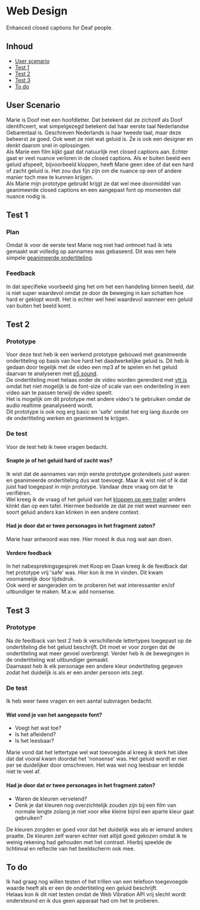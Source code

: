 # Web Design
Enhanced closed captions for Deaf people.

## Inhoud
* [User scenario](#user-scenario)
* [Test 1](#test-1)
* [Test 2](#test-2)
* [Test 3](#test-3)
* [To do](#to-do)

## User Scenario
Marie is Doof met een hoofdletter. Dat betekent dat ze zichzelf als Doof identificeert, wat simpelgezegd betekent dat haar eerste taal Nederlandse Gebarentaal is. Geschreven Nederlands is haar tweede taal, maar deze beheerst ze goed. Ook weet ze niet wat geluid is. Ze is ook een designer en denkt daarom snel in oplossingen.  
Als Marie een film kijkt gaat dat natuurlijk met closed captions aan. Echter gaat er veel nuance verloren in de closed captions. Als er buiten beeld een geluid afspeelt, bijvoorbeeld kloppen, heeft Marie geen idee of dat een hard of zacht geluid is. Het zou dus fijn zijn om die nuance op een of andere manier toch mee te kunnen krijgen.  
Als Marie mijn prototype gebruikt krijgt ze dat wel mee doormiddel van geanimeerde closed captions en een aangepast font op momenten dat nuance nodig is.

## Test 1
### Plan
Omdat ik voor de eerste test Marie nog niet had ontmoet had ik iets gemaakt wat volledig op aannames was gebaseerd. Dit was een hele simpele [geanimeerde ondertiteling](closed_caption_knocking.mp4).  

### Feedback
In dat specifieke voorbeeld ging het om het een handeling binnen beeld, dat is niet super waardevol omdat ze door de beweging in kan schatten hoe hard er geklopt wordt. Het is echter wel heel waardevol wanneer een geluid van buiten het beeld komt.

## Test 2
### Prototype
Voor deze test heb ik een werkend prototype gebouwd met geanimeerde ondertiteling op basis van hoe hard het daadwerkelijke geluid is. Dit heb ik gedaan door tegelijk met de video een mp3 af te spelen en het geluid daarvan te analyseren met [p5 sound](https://p5js.org/reference/#/libraries/p5.sound).  
De ondertiteling moet helaas onder de video worden gerenderd met [vtt.js](https://github.com/mozilla/vtt.js) omdat het niet mogelijk is de font-size of scale van een onderiteling in een video aan te passen terwijl de video speelt.  
Het is mogelijk om dit prototype met andere video's te gebruiken omdat de audio realtime geanalyseerd wordt.  
Dit prototype is ook nog erg basic en 'safe' omdat het erg lang duurde om de ondertiteling werken en geanimeerd te krijgen.

### De test
Voor de test heb ik twee vragen bedacht.

#### Snapte je of het geluid hard of zacht was?
Ik wist dat de aannames van mijn eerste prototype grotendeels juist waren en geanimeerde ondertiteling dus wat toevoegt. Maar ik wist niet of ik dat juist had toegepast in mijn prototype. Vandaar deze vraag om dat te verifiëren.  
Wel kreeg ik de vraag of het geluid van het [kloppen op een trailer](assets/subtitles/cars_nl.vtt) anders klinkt dan op een tafel. Hiermee bedoelde ze dat ze niet weet wanneer een soort geluid anders kan klinken in een andere context.

#### Had je door dat er twee personages in het fragment zaten?
Marie haar antwoord was nee. Hier moest ik dus nog wat aan doen.

#### Verdere feedback
In het nabesprekingsgesprek met Koop en Daan kreeg ik de feedback dat het prototype vrij 'safe' was. Hier kon ik me in vinden. Dit kwam voornamelijk door tijdsdruk.  
Ook werd er aangeraden om te proberen het wat interessanter en/of uitbundiger te maken. M.a.w. add nonsense.

## Test 3
### Prototype
Na de feedback van test 2 heb ik verschillende lettertypes toegepast op de ondertiteling die het geluid beschrijft. Dit moet er voor zorgen dat de ondertiteling wat meer gevoel overbrengt. Verder heb ik de bewegingen in de ondertiteling wat uitbundiger gemaakt.   
Daarnaast heb ik elk personage een andere kleur ondertiteling gegeven zodat het duidelijk is als er een ander persoon iets zegt.

### De test
Ik heb weer twee vragen en een aantal subvragen bedacht.

#### Wat vond je van het aangepaste font?
* Voegt het wat toe?
* Is het afleidend?
* Is het leesbaar?

Marie vond dat het lettertype wel wat toevoegde al kreeg ik sterk het idee dat dat vooral kwam doordat het 'nonsense' was. Het geluid wordt er niet per se duidelijker door omschreven. Het was wel nog leesbaar en leidde niet te veel af.

#### Had je door dat er twee personages in het fragment zaten?
* Waren de kleuren vervelend?
* Denk je dat kleuren nog overzichtelijk zouden zijn bij een film van normale lengte zolang je niet voor elke kleine bijrol een aparte kleur gaat gebruiken?

De kleuren zorgden er goed voor dat het duidelijk was als er iemand anders praatte. De kleuren zelf waren echter niet altijd goed gekozen omdat ik te weinig rekening had gehouden met het contrast. Hierbij speelde de lichtinval en reflectie van het beeldscherm ook mee.

## To do
Ik had graag nog willen testen of het trillen van een telefoon toegevoegde waarde heeft als er een de ondertiteling een geluid beschrijft.  
Helaas kon ik dit niet testen omdat de Web Vibration API vrij slecht wordt ondersteund en ik dus geen apparaat had om het te proberen.
